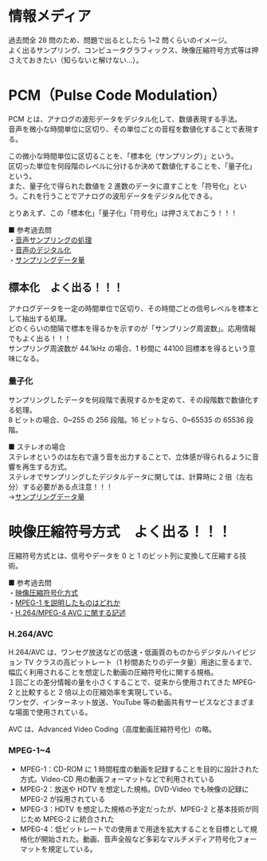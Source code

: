 # 情報メディア

過去問全 28 問のため、問題で出るとしたら 1~2 問くらいのイメージ。  
よく出るサンプリング、コンピュータグラフィックス、映像圧縮符号方式等は押さえておきたい（知らないと解けない...）。

# PCM（Pulse Code Modulation）

PCM とは、アナログの波形データをデジタル化して、数値表現する手法。  
音声を微小な時間単位に区切り、その単位ごとの音程を数値化することで表現する。

この微小な時間単位に区切ることを、「標本化（サンプリング）」という。  
区切った単位を何段階のレベルに分けるか決めて数値化することを、「量子化」という。  
また、量子化で得られた数値を 2 進数のデータに直すことを「符号化」という。これを行うことでアナログの波形データをデジタル化できる。

とりあえず、この「標本化」「量子化」「符号化」は押さえておこう！！！

■ 参考過去問  
・[音声サンプリングの処理](https://www.ap-siken.com/kakomon/22_haru/q27.html)  
・[音声のデジタル化](https://www.ap-siken.com/kakomon/25_haru/q26.html)  
・[サンプリングデータ量](https://www.ap-siken.com/kakomon/21_haru/q29.html)

## 標本化　よく出る！！！

アナログデータを一定の時間単位で区切り、その時間ごとの信号レベルを標本として抽出する処理。  
どのくらいの間隔で標本を得るかを示すのが「サンプリング周波数」。応用情報でもよく出る！！！  
サンプリング周波数が 44.1kHz の場合、1 秒間に 44100 回標本を得るという意味になる。

### 量子化

サンプリングしたデータを何段階で表現するかを定めて、その段階数で数値化する処理。  
8 ビットの場合、0~255 の 256 段階。16 ビットなら、0~65535 の 65536 段階。

■ ステレオの場合  
ステレオというのは左右で違う音を出力することで、立体感が得られるように音響を再生する方式。  
ステレオでサンプリングしたデジタルデータに関しては、計算時に 2 倍（左右分）する必要がある点注意！！！  
→[サンプリングデータ量](https://www.ap-siken.com/kakomon/21_haru/q29.html)

# 映像圧縮符号方式　よく出る！！！

圧縮符号方式とは、信号やデータを 0 と 1 のビット列に変換して圧縮する技術。

■ 参考過去問  
・[映像圧縮符号化方式](https://www.ap-siken.com/kakomon/27_aki/q25.html)  
・[MPEG-1 を説明したものはどれか](https://www.ap-siken.com/kakomon/21_haru/q28.html)  
・[H.264/MPEG-4 AVC に関する記述](https://www.ap-siken.com/kakomon/04_aki/q25.html)

### H.264/AVC

H.264/AVC は、ワンセグ放送などの低速・低画質のものからデジタルハイビジョン TV クラスの高ビットレート（1 秒間あたりのデータ量）用途に至るまで、幅広く利用されることを想定した動画の圧縮符号化に関する規格。  
１回ごとの差分情報の量を小さくすることで、従来から使用されてきた MPEG-2 と比較すると 2 倍以上の圧縮効率を実現している。  
ワンセグ、インターネット放送、YouTube 等の動画共有サービスなどさまざまな場面で使用されている。

AVC は、Advanced Video Coding（高度動画圧縮符号化）の略。

### MPEG-1~4

- MPEG-1：CD-ROM に 1 時間程度の動画を記録することを目的に設計された方式。Video-CD 用の動画フォーマットなどで利用されている
- MPEG-2：放送や HDTV を想定した規格。DVD-Video でも映像の記録に MPEG-2 が採用されている
- MPEG-3：HDTV を想定した規格の予定だったが、MPEG-2 と基本技術が同じため MPEG-2 に統合された
- MPEG-4：低ビットレートでの使用まで用途を拡大することを目標として規格化が開始された。動画、音声全般など多彩なマルチメディア符号化フォーマットを規定している。
